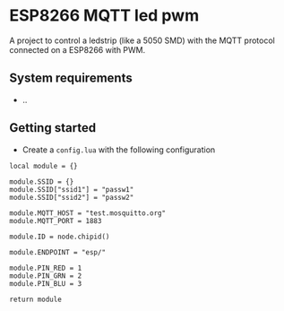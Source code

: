 # ESP8266 MQTT led pwm

A project to control a ledstrip (like a 5050 SMD) with the MQTT protocol connected on a ESP8266 with PWM.

## System requirements
- ..

## Getting started
- Create a `config.lua` with the following configuration

```
local module = {}

module.SSID = {}
module.SSID["ssid1"] = "passw1"
module.SSID["ssid2"] = "passw2"

module.MQTT_HOST = "test.mosquitto.org"
module.MQTT_PORT = 1883

module.ID = node.chipid()

module.ENDPOINT = "esp/"

module.PIN_RED = 1
module.PIN_GRN = 2
module.PIN_BLU = 3

return module
```
